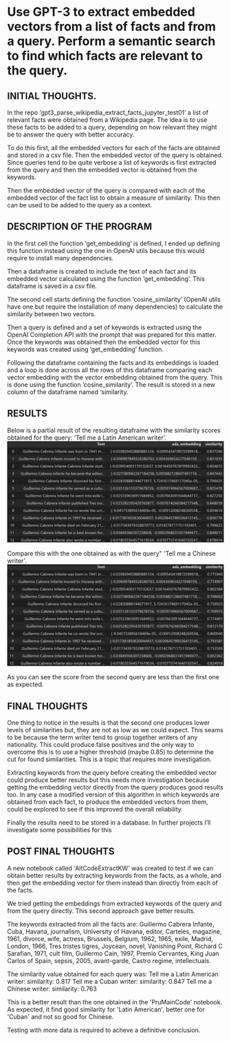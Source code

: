 # Use GPT-3 to extract embedded vectors from a list of facts and from a query. Perform a semantic search to find which facts are relevant to the query.

## INITIAL THOUGHTS.

In the repo ‘gpt3_parse_wikipedia_extract_facts_jupyter_test01’ a list of relevant facts were obtained from a Wikipedia page. The idea is to use these facts to be added to a query, depending on how relevant they might be to answer the query with better accuracy.

To do this first, all the embedded vectors for each of the facts are obtained and stored in a csv file. Then the embedded vector of the query is obtained. Since queries tend to be quite verbose a list of keywords is first extracted from the query and then the embedded vector is obtained from the keywords.

Then the embedded vector of the query is compared with each of the embedded vector of the fact list to obtain a measure of similarity. This then can be used to be added to the query as a context.


## DESCRIPTION OF THE PROGRAM

In the first cell the function ‘get_embedding’ is defined, I ended up defining this function instead using the one in OpenAI utils because this would require to install many dependencies.

Then a dataframe is created to include the text of each fact and its embedded vector calculated using the function ‘get_embedding’. This dataframe is saved in a csv file.

The second cell starts defining the function ‘cosine_similarity’ (OpenAI utils have one but require the installation of many dependencies) to calculate the similarity between two vectors.

Then a query is defined and a set of keywords is extracted using the OpenAI Completion API with the prompt that was prepared for this matter. Once the keywords was obtained then the embedded vector for this keywords was created using ‘get_embedding’ function.

Following the dataframe containing the facts and its embeddings is loaded and a loop is done across all the rows of this dataframe comparing each vector embedding with the vector embedding obtained from the query. This is done using the function ‘cosine_similarity’. The result is stored in a new column of the dataframe named ‘similarity.

## RESULTS


Below is a partial result of the resulting dataframe with the similarity scores obtained for the query: ‘Tell me a Latin American writer’.
![image](data/similarity.png)

Compare this with the one obtained as with the query" 'Tell me a Chínese writer'.
![image](data/similarity01.png)

As you can see the score from the second query are less than the first one as expected.

## FINAL THOUGHTS

One thing to notice in the results is that the second one produces lower levels of similarities but, they are not as low as we could expect. This seams to be because the term writer tend to group together writers of any nationality. This could produce false positives and the only way to overcome this is to use a higher threshold (maybe 0.85) to determine the cut for found similarities. This is a topic that requires more investigation.

Extracting keywords from the query before creating the embedded vector could produce better results but this needs more investigation because getting the embedding vector directly from the query produces good results too. In any case a modified version of this algorithm in which keywords are obtained from each fact, to produce the embedded vectors from them, could be explored to see if this improved the overall reliability.

Finally the results need to be stored in a database. In further projects I’ll investigate some possibilities for this


## POST FINAL THOUGHTS

A new notebook called 'AltCodeExtractKW' was created to test if we can obtain better results by extracting keywords from the facts, as a whole, and then get the embedding vector for them instead than directly from each of the facts. 

We tried getting the embeddings from extracted keywords of the query and from the query directly. This second approach gave better results.

The keywords extracted from all the facts are: Guillermo Cabrera Infante, Cuba, Havana, journalism, University of Havana, editor, Carteles, magazine, 1961, divorce, wife, actress, Brussels, Belgium, 1962, 1965, exile, Madrid, London, 1966, Tres tristes tigres, Joycean, novel, Vanishing Point, Richard C Sarafian, 1971, cult film, Guillermo Caín, 1997, Premio Cervantes, King Juan Carlos of Spain, sepsis, 2005, avant-garde, Castro regime, intellectuals.

The similarity value obtained for each query was:
Tell me a Latin American writer:   similarity: 0.817
Tell me a Cuban writer:            similarity: 0.847
Tell me a Chínese writer:          similarity: 0.763

This is a better result than the one obtained in the 'PruMainCode' notebook. As expected, it find good similarity for 'Latin American', better one for 'Cuban' and not so good for Chinese.

Testing with more data is required to acheve a definitive conclusion.




